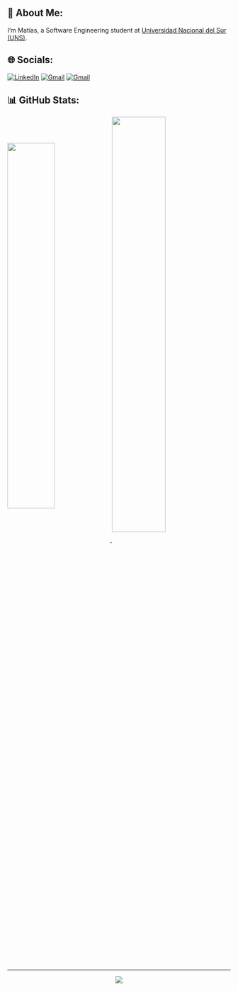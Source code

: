 ## 💫 **About Me:**

<p align="left">I’m Matías, a Software Engineering student at <a href="https://uns.edu.ar/">Universidad Nacional del Sur (UNS)</a>.</p>


## 🌐 Socials:
[![LinkedIn](https://img.shields.io/badge/LinkedIn-0077B5?style=for-the-badge&logo=linkedin&logoColor=white)](https://linkedin.com/in/matichewer) 
[![Gmail](https://img.shields.io/badge/Gmail-D14836?style=for-the-badge&logo=gmail&logoColor=white)](mailto:schwerdt.matias@gmail.com) 
[![Gmail](https://img.shields.io/badge/Telegram-2CA5E0?style=for-the-badge&logo=telegram&logoColor=white)](https://t.me/matichewer) 


## 📊 GitHub Stats:
<!-- If it doesn't work, it's because the maximum number of requests to the vercel api has been reached -->
<a href="https://github.com/MatiChewer">
  <img align="center" src="https://github-readme-stats.vercel.app/api?username=MatiChewer&custom_title=Matias's+Github+Stats&show_icons=true&locale=en&include_all_commits=false&count_private=true&hide_border=false&theme=react" width="46%" />


<!-- next link work becouse use my personal access token (PAT) in the fork repo https://github.com/matichewer/github-readme-stats
<a href="https://github.com/MatiChewer">
  <img align="center" src="https://github-readme-stats-git-master-matichewer.vercel.app/api?username=MatiChewer&custom_title=Matias's+Github+Stats&show_icons=true&locale=en&include_all_commits=false&count_private=true&hide_border=false&theme=react" width="46%" />
 -->

  <img align="center" src="http://github-readme-streak-stats.herokuapp.com?user=MatiChewer&hide_border=false&theme=react" width="49%" />
</a>

<!--
### 🏆 GitHub Trophies
![](https://github-profile-trophy.vercel.app/?username=matichewer&theme=onedark&no-frame=false&no-bg=false&margin-w=4)
-->

---

<p href="https://github.com/MatiChewer" align="center"><img src="https://komarev.com/ghpvc/?username=MatiChewer&style=for-the-badge&label=PROFILE+VIEWS&color=3e97f0"></img></p>
